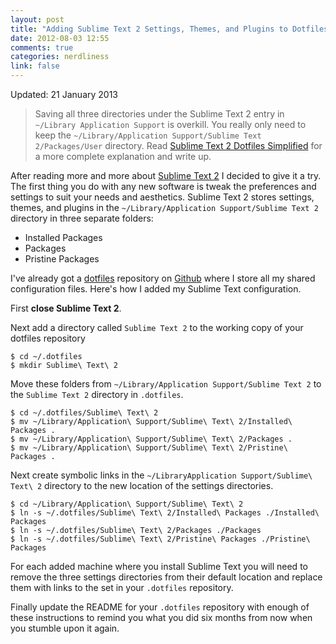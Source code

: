 ```yaml
---
layout: post
title: "Adding Sublime Text 2 Settings, Themes, and Plugins to Dotfiles"
date: 2012-08-03 12:55
comments: true
categories: nerdliness
link: false
---
```

Updated: 21 January 2013

> Saving all three directories under the Sublime Text 2 entry in `~/Library Application Support` is overkill. You really only need to keep the `~/Library/Application Support/Sublime Text 2/Packages/User` directory. Read [Sublime Text 2 Dotfiles Simplified](http://zanshin.net/2013/01/21/sublime-text-2-dotfiles-simplified/ "Sublime Tecxt 2 Dotfiles Simplified") for a more complete explanation and write up.

After reading more and more about [Sublime Text 2](http://www.sublimetext.com/ "Sublime Text") I decided to give it a try. The first thing you do with any new software is tweak the preferences and settings to suit your needs and aesthetics. Sublime Text 2 stores settings, themes, and plugins in the `~/Library/Application Support/Sublime Text 2` directory in three separate folders:

* Installed Packages
* Packages
* Pristine Packages

I've already got a [dotfiles](https://github.com/zan5hin/dotfiles "dotfiles") repository on [Github](http://github.com "Github") where I store all my shared configuration files. Here's how I added my Sublime Text configuration.

First **close Sublime Text 2**.

Next add a directory called `Sublime Text 2` to the working copy of your dotfiles repository

    $ cd ~/.dotfiles
	$ mkdir Sublime\ Text\ 2
	
Move these folders from `~/Library/Application Support/Sublime Text 2` to the `Sublime Text 2` directory in `.dotfiles`.

    $ cd ~/.dotfiles/Sublime\ Text\ 2
	$ mv ~/Library/Application\ Support/Sublime\ Text\ 2/Installed\ Packages .
	$ mv ~/Library/Application\ Support/Sublime\ Text\ 2/Packages .
	$ mv ~/Library/Application\ Support/Sublime\ Text\ 2/Pristine\ Packages .
	
Next create symbolic links in the `~/LibraryApplication Support/Sublime\ Text\ 2` directory to the new location of the settings directories.

    $ cd ~/Library/Application\ Support/Sublime\ Text\ 2
	$ ln -s ~/.dotfiles/Sublime\ Text\ 2/Installed\ Packages ./Installed\ Packages
	$ ln -s ~/.dotfiles/Sublime\ Text\ 2/Packages ./Packages
	$ ln -s ~/.dotfiles/Sublime\ Text\ 2/Pristine\ Packages ./Pristine\ Packages
	
For each added machine where you install Sublime Text you will need to remove the three settings directories from their default location and replace them with links to the set in your `.dotfiles` repository.

Finally update the README for your `.dotfiles` repository with enough of these instructions to remind you what you did six months from now when you stumble upon it again.


